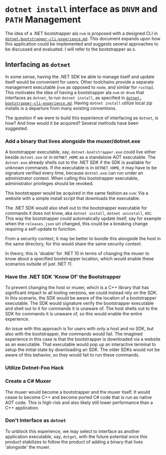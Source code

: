 # `dotnet install` interface as `DNVM` and `PATH` Management

The idea of a .NET bootstrapper ala `nvm` is proposed with a designed CLI in [`dotnet-bootstrapper-cli-experience.md`](./dotnet-bootstrapper-cli-experience.md). This document expands upon how this application could be implemented and suggests several approaches to be discussed and evaluated. I will refer to the bootstrapper as `b`.

## Interfacing as `dotnet`

In some sense, having the .NET SDK be able to manage itself and update itself would be convenient for users. Other toolchains provide a separate management executable (`nvm` as opposed to `node`, and similar for `rustUp`). This motivates the idea of having a bootstrapper ala `nvm` or `dnvm` that interfaces as `dotnet`, to run `dotnet install`, as specified in [`dotnet-bootstrapper-cli-experience.md`](./dotnet-bootstrapper-cli-experience.md). Having `dotnet install` utilize local zip installs is a departure from many existing conventions.

The question if we were to build this experience of interfacing as `dotnet`, is how? And how would it be acquired? Several methods have been suggested.

### Add a binary that lives alongside the muxer/dotnet.exe

A bootstrapper executable, say, `dotnet-bootstrapper.exe` could live either beside `dotnet.exe` or in `DOTNET_HOME` as a standalone AOT executable. The `dotnet.exe` already shells out to the .NET SDK if the SDK is available for unknown commands. If the executable is in `DOTNET_HOME`, it may have to be signature verified every time, because `dotnet.exe` can run under an administrator context. When calling this bootstrapper executable, administrator privileges should be revoked.

This bootstrapper would be acquired in the same fashion as `nvm`:
Via a website with a simple install script that downloads the executable.

The .NET SDK would also shell out to the bootstrapper executable for commands it does not know, aka `dotnet install`, `dotnet uninstall`, etc. This way the bootstrapper could automatically update itself, say for example when the `releases.json` url changed, this could be a breaking change requiring a self-update to function.

From a security context, it may be better to bundle this alongside the host in the same directory, for this would share the same security context.

In theory, this is 'doable' for .NET 10 in terms of changing the muxer to know about a specified bootstrapper location, which would enable these scenarios outside of just .NET 11.

### Have the .NET SDK 'Know Of' the Bootstrapper

To prevent changing the host or muxer, which is a C++ library that has significant impact to all tooling versions, we could instead rely on the SDK. In this scenario, the SDK would be aware of the location of a bootstrapper executable. The SDK would signature verify the bootstrapper executable and shell out to it for commands it is unaware of. The host shells out to the SDK for commands it is unaware of, so this would enable the entire experience.

An issue with this approach is for users with only a host and no SDK, but also with the bootstrapper, the commands would fail. The imagined experience in this case is that the bootstrapper is downloaded via a website as an executable. That executable would pop up an interactive terminal to setup the initial state by downloading an SDK. The older SDKs would not be aware of this behavior, so they would fail to run these commands.

### Utilize Dotnet-Foo Hack

### Create a C# Muxer

The muxer would become a bootstrapper and the muxer itself. It would cease to become C++ and become ported C# code that is run as native AOT code. This is high-risk and also likely still lower performance than a C++ application.


### Don't Interface as `dotnet`

To unblock this experience, we may select to interface as another application executable, say, `dotget`, with the future potential once this product stabilizes to follow the product of adding a binary that lives 'alongside' the muxer.
